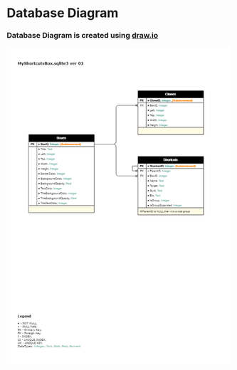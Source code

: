 # Database Diagram
### Database Diagram is created using [draw.io](https://www.draw.io/)

![MyShortcutsBox Database Diagram](MyShortcutsBox.sqlite3.png)
